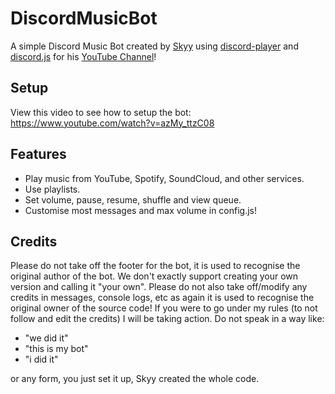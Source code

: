 # DiscordMusicBot

A simple Discord Music Bot created by [Skyy](https://github.com/Skyy2K) using [discord-player](https://npmjs.com/discord-player) and [discord.js](https://npmjs.com/discord.js) for his [YouTube Channel](https://www.youtube.com/channel/UCN5lSg2Pm2U71gr9zZ207EQ)!

## Setup

View this video to see how to setup the bot: https://www.youtube.com/watch?v=azMy_ttzC08

## Features

- Play music from YouTube, Spotify, SoundCloud, and other services.
- Use playlists.
- Set volume, pause, resume, shuffle and view queue.
- Customise most messages and max volume in config.js!

## Credits

Please do not take off the footer for the bot, it is used to recognise the original author of the bot.
We don't exactly support creating your own version and calling it "your own".
Please do not also take off/modify any credits in messages, console logs, etc as again it is used to recognise the original owner of the source code!
If you were to go under my rules (to not follow and edit the credits) I will be taking action.
Do not speak in a way like:

- "we did it"
- "this is my bot"
- "i did it"

or any form, you just set it up, Skyy created the whole code.
